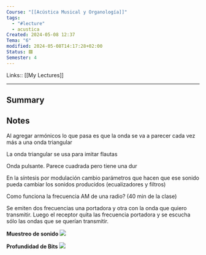 ```yaml
---
Course: "[[Acústica Musical y Organología]]"
tags:
  - "#lecture"
  - acustica
Created: 2024-05-08 12:37
Tema: "6"
modified: 2024-05-08T14:17:28+02:00
Status: 🟥
Semester: 4
---
```

 Links:: [[My Lectures]]
___

## Summary

## Notes

Al agregar armónicos lo que pasa es que la onda se va a parecer cada vez más a una onda triangular

La onda triangular se usa para imitar flautas

Onda pulsante. Parece cuadrada pero tiene una dur

En la síntesis por modulación cambio parámetros que hacen que ese sonido pueda cambiar los sonidos producidos (ecualizadores y filtros)

Como funciona la frecuencia AM de una radio? (40 min de la clase) 

Se emiten dos frecuencias una portadora y otra con la onda que quiero transmitir. Luego el receptor quita las frecuencia portadora y se escucha sólo las ondas que se querían transmitir.

**Muestreo de sonido** 
![](https://i.imgur.com/LS0ZKAY.png)

**Profundidad de Bits**
![](https://i.imgur.com/opc5cz2.png)






 